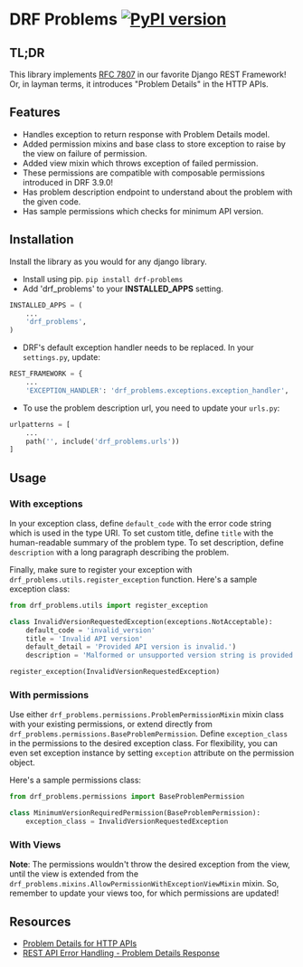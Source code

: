 # DRF Problems [![PyPI version](https://badge.fury.io/py/drf-problems.svg)](https://badge.fury.io/py/drf-problems)

## TL;DR
This library implements [RFC 7807](https://tools.ietf.org/html/rfc7807) in our favorite Django REST Framework! Or, in layman terms, it introduces "Problem Details" in the HTTP APIs.

## Features
- Handles exception to return response with Problem Details model.
- Added permission mixins and base class to store exception to raise by the view on failure of permission.
- Added view mixin which throws exception of failed permission.
- These permissions are compatible with composable permissions introduced in DRF 3.9.0!
- Has problem description endpoint to understand about the problem with the given code.
- Has sample permissions which checks for minimum API version.

## Installation
Install the library as you would for any django library.

- Install using pip.
`pip install drf-problems`
- Add 'drf_problems' to your **INSTALLED_APPS** setting.
```python
INSTALLED_APPS = (
    ...
    'drf_problems',
)
```
- DRF's default exception handler needs to be replaced. In your `settings.py`, update:
```python
REST_FRAMEWORK = {
    ...
    'EXCEPTION_HANDLER': 'drf_problems.exceptions.exception_handler',
```
- To use the problem description url, you need to update your `urls.py`:
```python
urlpatterns = [
    ...
    path('', include('drf_problems.urls'))
]
```

## Usage
### With exceptions
In your exception class, define `default_code` with the error code string which is used in the type URI.
To set custom title, define `title` with the human-readable summary of the problem type.
To set description, define `description` with a long paragraph describing the problem.

Finally, make sure to register your exception with `drf_problems.utils.register_exception` function.
Here's a sample exception class:
```python
from drf_problems.utils import register_exception

class InvalidVersionRequestedException(exceptions.NotAcceptable):
    default_code = 'invalid_version'
    title = 'Invalid API version'
    default_detail = 'Provided API version is invalid.')
    description = 'Malformed or unsupported version string is provided with the request.'

register_exception(InvalidVersionRequestedException)
```

### With permissions
Use either `drf_problems.permissions.ProblemPermissionMixin` mixin class with your existing permissions, or extend directly from `drf_problems.permissions.BaseProblemPermission`.
Define `exception_class` in the permissions to the desired exception class.
For flexibility, you can even set exception instance by setting `exception` attribute on the permission object.

Here's a sample permissions class:
```python
from drf_problems.permissions import BaseProblemPermission

class MinimumVersionRequiredPermission(BaseProblemPermission):
    exception_class = InvalidVersionRequestedException
```

### With Views
**Note**: The permissions wouldn't throw the desired exception from the view, until the view is extended from the `drf_problems.mixins.AllowPermissionWithExceptionViewMixin` mixin. So, remember to update your views too, for which permissions are updated!

## Resources
- [Problem Details for HTTP APIs](https://tools.ietf.org/html/rfc7807)
- [REST API Error Handling - Problem Details Response](https://blog.restcase.com/rest-api-error-handling-problem-details-response/)
